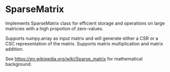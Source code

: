 # SparseMatrix

Implements SparseMatrix class for efficient storage and operations on large matricies with a high propotion of zero-values. 

Supports numpy.array as input matrix and will generate either a CSR or a CSC representation of the matrix. Supports matrix multiplication and matrix addition. 

See https://en.wikipedia.org/wiki/Sparse_matrix for mathematical background.
